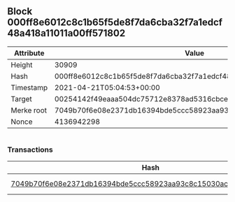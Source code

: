 ## Block 000ff8e6012c8c1b65f5de8f7da6cba32f7a1edcf48a418a11011a00ff571802

Attribute | Value
--- | ---
Height | 30909
Hash | 000ff8e6012c8c1b65f5de8f7da6cba32f7a1edcf48a418a11011a00ff571802
Timestamp | 2021-04-21T05:04:53+00:00
Target | 00254142f49eaaa504dc75712e8378ad5316cbcead634704b3734b6271167cc4
Merke root | 7049b70f6e08e2371db16394bde5ccc58923aa93c8c15030ac80e19950a78658
Nonce | 4136942298

```

```

### Transactions

Hash | Amount
--- | ---
[7049b70f6e08e2371db16394bde5ccc58923aa93c8c15030ac80e19950a78658](7049b70f6e08e2371db16394bde5ccc58923aa93c8c15030ac80e19950a78658.md) | 10.00000000 SKEPTI 
